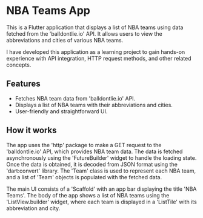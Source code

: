 # NBA Teams App

This is a Flutter application that displays a list of NBA teams using data fetched from the 'balldontlie.io' API. It allows users to view the abbreviations and cities of various NBA teams.

I have developed this application as a learning project to gain hands-on experience with API integration, HTTP request methods, and other related concepts.

## Features

- Fetches NBA team data from 'balldontlie.io' API.
- Displays a list of NBA teams with their abbreviations and cities.
- User-friendly and straightforward UI.

## How it works

The app uses the 'http' package to make a GET request to the 'balldontlie.io' API, which provides NBA team data. The data is fetched asynchronously using the 'FutureBuilder' widget to handle the loading state. Once the data is obtained, it is decoded from JSON format using the 'dart:convert' library. The 'Team' class is used to represent each NBA team, and a list of 'Team' objects is populated with the fetched data.

The main UI consists of a 'Scaffold' with an app bar displaying the title 'NBA Teams'. The body of the app shows a list of NBA teams using the 'ListView.builder' widget, where each team is displayed in a 'ListTile' with its abbreviation and city.


